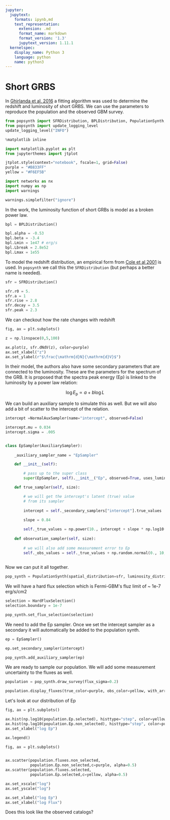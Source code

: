 ```yaml
---
jupyter:
  jupytext:
    formats: ipynb,md
    text_representation:
      extension: .md
      format_name: markdown
      format_version: '1.3'
      jupytext_version: 1.11.1
  kernelspec:
    display_name: Python 3
    language: python
    name: python3
---
```


# Short GRBS 

In [Ghirlanda et al. 2016](https://arxiv.org/abs/1607.07875) a fitting algorithm was used to determine the redshift and luminosity of short GRBS. We can use the parameters to reproduce the population and the observed GBM survey.

```python
from popsynth import SFRDistribution, BPLDistribution, PopulationSynth, NormalAuxSampler, AuxiliarySampler, HardFluxSelection
from popsynth import update_logging_level
update_logging_level("INFO")
```

```python
%matplotlib inline

import matplotlib.pyplot as plt
from jupyterthemes import jtplot

jtplot.style(context="notebook", fscale=1, grid=False)
purple = "#B833FF"
yellow = "#F6EF5B"

import networkx as nx
import numpy as np
import warnings

warnings.simplefilter("ignore")
```

In the work, the luminosity function of short GRBs is model as a broken power law.

```python
bpl = BPLDistribution()

bpl.alpha = -0.53
bpl.beta = -3.4
bpl.Lmin = 1e47 # erg/s
bpl.Lbreak = 2.8e52
bpl.Lmax = 1e55

```

To model the redshift distribution, an empirical form from [Cole et al 2001](https://academic.oup.com/mnras/article/326/1/255/1026734?login=true) is used. In ```popsynth``` we call this the ```SFRDistribution``` (but perhaps a better name is needed).

```python
sfr = SFRDistribution()
```

```python
sfr.r0 = 5.
sfr.a = 1
sfr.rise = 2.8
sfr.decay = 3.5
sfr.peak = 2.3
```

We can checkout how the rate changes with redshift

```python
fig, ax = plt.subplots()

z = np.linspace(0,5,100)

ax.plot(z, sfr.dNdV(z), color=purple)
ax.set_xlabel("z")
ax.set_ylabel(r"$\frac{\mathrm{d}N}{\mathrm{d}V}$")
```

<!-- #region -->
In their model, the authors also have some secondary parameters that are connected to the luminosity. These are the  parameters for the spectrum of the GRB. It is proposed that the spectra peak energy (Ep) is linked to the luminosity by a power law relation:


$$ \log E_{\mathrm{p}} \propto a + b \log L$$

We can build an auxiliary sample to simulate this as well. But we will also add a bit of scatter to the intercept of the relation.
<!-- #endregion -->

```python
intercept =NormalAuxSampler(name="intercept", observed=False)

intercept.mu = 0.034
intercept.sigma = .005



```

```python
class EpSampler(AuxiliarySampler):
    
    _auxiliary_sampler_name = "EpSampler"

    def __init__(self):

        # pass up to the super class
        super(EpSampler, self).__init__("Ep", observed=True, uses_luminosity = True)

    def true_sampler(self, size):

        # we will get the intercept's latent (true) value
        # from its sampler
        
        intercept = self._secondary_samplers["intercept"].true_values
        
        slope = 0.84

        self._true_values = np.power(10., intercept + slope * np.log10(self._luminosity/1e52) + np.log10(670.))
        
    def observation_sampler(self, size):
        
        # we will also add some measurement error to Ep
        self._obs_values = self._true_values + np.random.normal(0., 10, size=size)
        
```

Now we can put it all together.

```python
pop_synth = PopulationSynth(spatial_distribution=sfr, luminosity_distribution=bpl)
```

We will have a hard flux selection which is Fermi-GBM's fluz limit of ~ 1e-7 erg/s/cm2

```python
selection = HardFluxSelection()
selection.boundary = 1e-7
```

```python
pop_synth.set_flux_selection(selection)
```

We need to add the Ep sampler. Once we set the intercept sampler as a secondary it will automatically be added to the population synth.

```python
ep = EpSampler()
```

```python
ep.set_secondary_sampler(intercept)
```

```python
pop_synth.add_auxiliary_sampler(ep)
```

We are ready to sample our population. We will add some measurement uncertainty to the fluxes as well.

```python
population = pop_synth.draw_survey(flux_sigma=0.2)
```

```python tags=["nbsphinx-thumbnail"]
population.display_fluxes(true_color=purple, obs_color=yellow, with_arrows=False, s= 5);
```

Let's look at our distribution of Ep

```python
fig, ax = plt.subplots()

ax.hist(np.log10(population.Ep.selected), histtype="step", color=yellow, lw=3, label="Ep observed")
ax.hist(np.log10(population.Ep.non_selected), histtype="step", color=purple, lw=3,  label="Ep hidden")
ax.set_xlabel("log Ep")

ax.legend()
```

```python
fig, ax = plt.subplots()


ax.scatter(population.fluxes.non_selected,
           population.Ep.non_selected,c=purple, alpha=0.5)
ax.scatter(population.fluxes.selected,
           population.Ep.selected,c=yellow, alpha=0.5)

ax.set_xscale("log")
ax.set_yscale("log")

ax.set_xlabel("log Ep")
ax.set_xlabel("log Flux")
```

Does this look like the observed catalogs?

